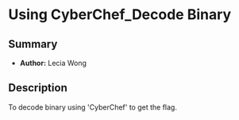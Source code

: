 # Using CyberChef_Decode Binary

## Summary
- **Author:** Lecia Wong

## Description
To decode binary using 'CyberChef' to get the flag.
